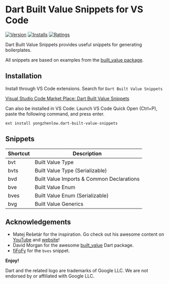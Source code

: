 # Dart Built Value Snippets for VS Code

[![Version](https://vsmarketplacebadge.apphb.com/version/yongzhenlow.dart-built-value-snippets.svg)](https://marketplace.visualstudio.com/items?itemName=yongzhenlow.dart-built-value-snippets)
[![Installs](https://vsmarketplacebadge.apphb.com/installs/yongzhenlow.dart-built-value-snippets.svg)](https://marketplace.visualstudio.com/items?itemName=yongzhenlow.dart-built-value-snippets)
[![Ratings](https://vsmarketplacebadge.apphb.com/rating/yongzhenlow.dart-built-value-snippets.svg)](https://marketplace.visualstudio.com/items?itemName=yongzhenlow.dart-built-value-snippets)

Dart Built Value Snippets provides useful snippets for generating boilerplates.  

All snippets are based on examples from the [built_value package](https://github.com/google/built_value.dart/tree/master/example/lib).

## Installation

Install through VS Code extensions. Search for `Dart Built Value Snippets`

[Visual Studio Code Market Place: Dart Built Value Snippets](https://marketplace.visualstudio.com/items?itemName=yongzhenlow.dart-built-value-snippets)

Can also be installed in VS Code: Launch VS Code Quick Open (Ctrl+P), paste the following command, and press enter.

```
ext install yongzhenlow.dart-built-value-snippets
```

## Snippets

| Shortcut | Description |
| ------- | ----------|
| bvt | Built Value Type |
| bvts | Built Value Type (Serializable) |
| bvd | Built Value Imports & Common Declarations |
| bve | Built Value Enum |
| bves | Built Value Enum (Serializable) |
| bvg | Built Value Generics |

## Acknowledgements

- Matej Rešetár for the inspiration. Go check out his awesome content on [YouTube](https://www.youtube.com/channel/UCSIvrn68cUk8CS8MbtBmBkA) and [website](https://resocoder.com/)!  
- David Morgan for the awesome [built_value](https://github.com/google/built_value.dart) Dart package.
- [fiFoFy](https://github.com/fiFoFy) for the `bves` snippet.

**Enjoy!**  

Dart and the related logo are trademarks of Google LLC. We are not endorsed by or affiliated with Google LLC.

